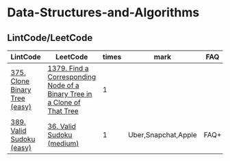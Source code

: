 # Data-Structures-and-Algorithms

## LintCode/LeetCode
LintCode|LeetCode|times|mark|FAQ
--------|--------|-----|----|---
[375. Clone Binary Tree (easy)](https://www.lintcode.com/problem/clone-binary-tree)|[1379. Find a Corresponding Node of a Binary Tree in a Clone of That Tree](https://leetcode.com/problems/find-a-corresponding-node-of-a-binary-tree-in-a-clone-of-that-tree/)|1| |  
[389. Valid Sudoku (easy)](https://www.lintcode.com/problem/valid-sudoku) | [36. Valid Sudoku (medium)](https://leetcode.com/problems/valid-sudoku/)|1| Uber,Snapchat,Apple| FAQ+
